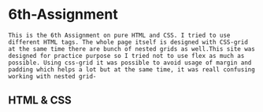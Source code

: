 # 6th-Assignment

``This is the 6th Assignment on pure HTML and CSS. I tried to use different HTML tags. The whole page itself is designed with CSS-grid at the same time there are bunch of nested grids as well.This site was designed for practice purpose so I tried not to use flex as much as possible.
Using css-grid it was possible to avoid usage of margin and padding which helps a lot but at the same time, it was reall confusing working with nested grid-``

## HTML & CSS 

